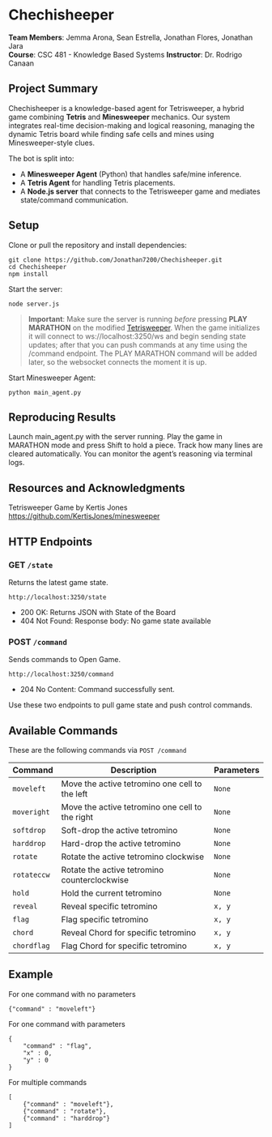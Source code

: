# Chechisheeper


**Team Members**: Jemma Arona, Sean Estrella, Jonathan Flores, Jonathan Jara  
**Course**: CSC 481 - Knowledge Based Systems
**Instructor**: Dr. Rodrigo Canaan

## Project Summary

Chechisheeper is a knowledge-based agent for Tetrisweeper, a hybrid game combining **Tetris** and **Minesweeper** mechanics. 
Our system integrates real-time decision-making and logical reasoning, managing the dynamic Tetris board while finding safe cells and mines using Minesweeper-style clues.

The bot is split into:
- A **Minesweeper Agent** (Python) that handles safe/mine inference.
- A **Tetris Agent** for handling Tetris placements.
- A **Node.js server** that connects to the Tetrisweeper game and mediates state/command communication.


## Setup
Clone or pull the repository and install dependencies:

```{bash}
git clone https://github.com/Jonathan7200/Chechisheeper.git
cd Chechisheeper
npm install
```

Start the server:
```{bash}
node server.js
```

> **Important**: Make sure the server is running *before* pressing **PLAY MARATHON** on the modified [Tetrisweeper](https://tetris.goldfishjonny.com/). When the game initializes it will connect to ws://localhost:3250/ws and begin sending state updates; after that you can push commands at any time using the /command endpoint. The PLAY MARATHON command will be added later, so the websocket connects the moment it is up.


Start Minesweeper Agent:
```{bash}
python main_agent.py
```


## Reproducing Results

Launch main_agent.py with the server running.
Play the game in MARATHON mode and press Shift to hold a piece.
Track how many lines are cleared automatically.
You can monitor the agent’s reasoning via terminal logs.


## Resources and Acknowledgments

Tetrisweeper Game by Kertis Jones
https://github.com/KertisJones/minesweeper 

## HTTP Endpoints
### GET ```/state```
Returns the latest game state.
```{bash}
http://localhost:3250/state
```
- 200 OK: Returns JSON with State of the Board
- 404 Not Found: Response body: No game state available

### POST ```/command```
Sends commands to Open Game.

```{bash}
http://localhost:3250/command
```

- 204 No Content: Command successfully sent.

Use these two endpoints to pull game state and push control commands.

## Available Commands
These are the following commands via ```POST /command```

| Command         | Description                                          | Parameters |
|-----------------|------------------------------------------------------|------------|
| `moveleft`        | Move the active tetromino one cell to the left       | `None`|
| `moveright`       | Move the active tetromino one cell to the right      | `None` |
| `softdrop`        | Soft-drop the active tetromino                        | `None` |
| `harddrop`        | Hard-drop the active tetromino                        | `None` |
| `rotate`          | Rotate the active tetromino clockwise                 | `None` |
| `rotateccw`       | Rotate the active tetromino counterclockwise          | `None` |
| `hold`            | Hold the current tetromino                            | `None` |
| `reveal`          | Reveal specific tetromino                             | `x, y` |
| `flag`            | Flag specific tetromino                               | `x, y` |
| `chord`           | Reveal Chord for specific tetromino                   | `x, y` |
|`chordflag`        | Flag Chord for specific tetromino                     | `x, y` |


## Example
For one command with no parameters
```{json}
{"command" : "moveleft"}
```

For one command with parameters
```{json}
{   
    "command" : "flag", 
    "x" : 0,
    "y" : 0
}
```
For multiple commands
```{json}
[
    {"command" : "moveleft"},
    {"command" : "rotate"},
    {"command" : "harddrop"}
]
```
